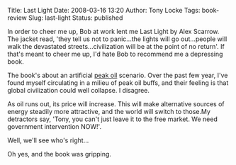 Title: Last Light
Date: 2008-03-16 13:20
Author: Tony Locke
Tags: book-review
Slug: last-light
Status: published

In order to cheer me up, Bob at work lent me Last Light by Alex Scarrow. The jacket read, 'they tell us not to panic...the lights will go out...people will walk the devastated streets...civilization will be at the point of no return'. If that's meant to cheer me up, I'd hate Bob to recommend me a depressing book.  
  
The book's about an artificial [peak oil](http://en.wikipedia.org/wiki/Peak_oil) scenario. Over the past few year, I've found myself circulating in a milieu of peak oil buffs, and their feeling is that global civilization could well collapse. I disagree.  
  
As oil runs out, its price will increase. This will make alternative sources of energy steadily more attractive, and the world will switch to those.My detractors say, 'Tony, you can't just leave it to the free market. We need government intervention NOW!'.  
  
Well, we'll see who's right...  
  
Oh yes, and the book was gripping.
